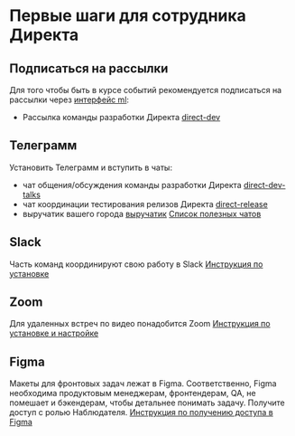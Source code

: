 # Первые шаги для сотрудника Директа

## Подписаться на рассылки

Для того чтобы быть в курсе событий рекомендуется подписаться на рассылки
через [интерфейс ml](https://ml.yandex-team.ru/):

* Рассылка команды разработки Директа [direct-dev](https://ml.yandex-team.ru/lists/direct-dev/)

## Телеграмм

Установить Телеграмм и вступить в чаты:

- чат общения/обсуждения команды разработки Директа [direct-dev-talks](../reference/chats.md#direct-dev-talks)
- чат координации тестирования релизов Директа [direct-release](../reference/chats.md#direct-release)
- выручатик вашего города [выручатик](../reference/chats.md#vyruchatik)
  [Список полезных чатов](../reference/chats.md)

## Slack

Часть команд координируют свою работу в Slack
[Инструкция по установке](https://wiki.yandex-team.ru/slack/#novympolzovateljamslack)

## Zoom

Для удаленных встреч по видео понадобится Zoom
[Инструкция по установке и настройке](https://doc.yandex-team.ru/help/diy/common/meetings/zoom-pc-phone.html)

## Figma

Макеты для фронтовых задач лежат в Figma. Соответственно, Figma необходима продуктовым менеджерам, фронтендерам, QA, не
помешает и бэкендерам, чтобы детальнее понимать задачу. Получите доступ с ролью Наблюдателя.
[Инструкция по получению доступа в Figma](https://wiki.yandex-team.ru/figma/#nachaloraboty)

